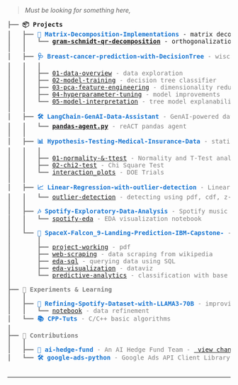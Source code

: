 > _Must be looking for something here,_

<link href="https://fonts.googleapis.com/css2?family=Fira+Code:wght@400;500;600&display=swap" rel="stylesheet">


<pre style="font-family:'Fira Code', Menlo, 'DejaVu Sans Mono', Consolas, 'Courier New', monospace">
<span style="color: #808080; text-decoration-color: #808080">┣━━ </span><span style="font-weight: bold;"><b>📦 Projects</b></span>
<span style="color: #808080; text-decoration-color: #808080">┃   ┣━━ </span><span style="font-weight: bold; color: #1976d2;"><a href="https://github.com/PragyanTiwari/Matrix-Decomposition-Implementations" style="color: #1976d2; text-decoration: none;">🧮 Matrix-Decomposition-Implementations</a></span> - matrix decomposition algorithms for SVD, PCA applications etc.
<span style="color: #808080; text-decoration-color: #808080">┃   ┃   ┗━━ </span><span style="font-weight: bold; color: #43a047;"><a href="https://github.com/PragyanTiwari/Matrix-Decomposition-Implementations/blob/master/notebooks/Gram_Schmidt_QR_Decomposition.py">gram-schmidt-qr-decomposition</a></span> - orthogonalization algorithm with QR
<span style="color: #808080; text-decoration-color: #808080">┃   ┃
<span style="color: #808080; text-decoration-color: #808080">┃   ┣━━ </span><span style="font-weight: bold; color: #1976d2;"><a href="https://github.com/PragyanTiwari/Breast-cancer-prediction-with-DecisionTree" style="color: #1976d2; text-decoration: none;">🩺 Breast-cancer-prediction-with-DecisionTree</a></span> - wisconsin breast cancer classification
<span style="color: #808080; text-decoration-color: #808080">┃   ┃   ┃
<span style="color: #808080; text-decoration-color: #808080">┃   ┃   ┣━━ </span><a href="https://github.com/PragyanTiwari/Breast-cancer-prediction-with-DecisionTree/blob/master/notebooks/01-data-overview-breast-cancer-classification.ipynb">01-data-overview</a> - data exploration
<span style="color: #808080; text-decoration-color: #808080">┃   ┃   ┣━━ </span><a href="https://github.com/PragyanTiwari/Breast-cancer-prediction-with-DecisionTree/blob/master/notebooks/02-decision-tree-model-training.ipynb">02-model-training</a> - decision tree classifier
<span style="color: #808080; text-decoration-color: #808080">┃   ┃   ┣━━ </span><a href="https://github.com/PragyanTiwari/Breast-cancer-prediction-with-DecisionTree/blob/master/notebooks/03-pca-feature-engineering.ipynb">03-pca-feature-engineering</a> - dimensionality reduction with PCA
<span style="color: #808080; text-decoration-color: #808080">┃   ┃   ┣━━ </span><a href="https://github.com/PragyanTiwari/Breast-cancer-prediction-with-DecisionTree/blob/master/notebooks/04-hyperparameter-tuning.ipynb">04-hyperparameter-tuning</a> - model improvements
<span style="color: #808080; text-decoration-color: #808080">┃   ┃   ┗━━ </span><a href="https://github.com/PragyanTiwari/Breast-cancer-prediction-with-DecisionTree/blob/master/notebooks/05-tree-model-explainability_SHAP.ipynb">05-model-interpretation</a> - tree model explanability using SHAP
<span style="color: #808080; text-decoration-color: #808080">┃   ┃
<span style="color: #808080; text-decoration-color: #808080">┃   ┣━━ </span><span style="font-weight: bold; color: #1976d2;"><a href="LangChain-GenAI-Data-Assistant" style="color: #1976d2; text-decoration: none;">🛠️ LangChain-GenAI-Data-Assistant</a></span> - GenAI-powered data assistant
<span style="color: #808080; text-decoration-color: #808080">┃   ┃   ┗━━ </span><span style="font-weight: bold; color: #43a047;"><a href="https://github.com/PragyanTiwari/LangChain-GenAI-Data-Assistant/blob/master/pandas_df_agent.py">pandas-agent.py</a></span> - reACT pandas agent
<span style="color: #808080; text-decoration-color: #808080">┃   ┃
<span style="color: #808080; text-decoration-color: #808080">┃   ┣━━ </span><span style="font-weight: bold; color: #1976d2;"><a href="https://github.com/PragyanTiwari/Hypothesis-Testing-Medical-Insurance-Data" style="color: #1976d2; text-decoration: none;">📊 Hypothesis-Testing-Medical-Insurance-Data</a></span> - statistical tests run on medical insurance dataset
<span style="color: #808080; text-decoration-color: #808080">┃   ┃   ┃
<span style="color: #808080; text-decoration-color: #808080">┃   ┃   ┣━━ </span><a href="https://github.com/PragyanTiwari/Hypothesis-Testing-Medical-Insurance-Data/blob/main/01_Normality_and_T-Test.ipynb">01-normality-&-ttest</a> - Normality and T-Test analysis
<span style="color: #808080; text-decoration-color: #808080">┃   ┃   ┣━━ </span><a href="https://github.com/PragyanTiwari/Hypothesis-Testing-Medical-Insurance-Data/blob/main/02_Chi_Square_Test.ipynb">02-chi2-test</a> - Chi Square Test
<span style="color: #808080; text-decoration-color: #808080">┃   ┃   ┗━━ </span><a href="https://github.com/PragyanTiwari/Hypothesis-Testing-Medical-Insurance-Data/blob/main/interaction_plots.ipynb">interaction_plots</a> - DOE Trials
<span style="color: #808080; text-decoration-color: #808080">┃   ┃
<span style="color: #808080; text-decoration-color: #808080">┃   ┣━━ </span><span style="font-weight: bold; color: #1976d2;"><a href="Linear-Regression-with-outlier-detection" style="color: #1976d2; text-decoration: none;">📈 Linear-Regression-with-outlier-detection</a></span> - Linear regression analysis with outlier detection
<span style="color: #808080; text-decoration-color: #808080">┃   ┃   ┗━━ </span><a href="https://github.com/PragyanTiwari/Linear-Regression-with-outlier-detection/blob/main/galaxy_mass_prediction.ipynb">outlier-detection</a> - detecting using pdf, cdf, z-score
<span style="color: #808080; text-decoration-color: #808080">┃   ┃
<span style="color: #808080; text-decoration-color: #808080">┃   ┣━━ </span><span style="font-weight: bold; color: #1976d2;"><a href="https://github.com/PragyanTiwari/Spotify-Exploratory-Data-Analysis" style="color: #1976d2; text-decoration: none;">🎶 Spotify-Exploratory-Data-Analysis</a></span> - Spotify music data analysis
<span style="color: #808080; text-decoration-color: #808080">┃   ┃   ┗━━ </span><a href="https://github.com/PragyanTiwari/Spotify-Exploratory-Data-Analysis/blob/main/spotify-eda-data-transformation.ipynb">spotify-eda</a> - EDA visualization notebook
<span style="color: #808080; text-decoration-color: #808080">┃   ┃
<span style="color: #808080; text-decoration-color: #808080">┃   ┗━━ </span><span style="font-weight: bold; color: #1976d2;"><a href="SpaceX-Falcon_9-Landing-Prediction-IBM-Capstone-" style="color: #1976d2; text-decoration: none;">🚀 SpaceX-Falcon_9-Landing-Prediction-IBM-Capstone-</a></span> - IBM Capstone Project for Classification
<span style="color: #808080; text-decoration-color: #808080">┃       ┃
<span style="color: #808080; text-decoration-color: #808080">┃       ┣━━ </span><a href="https://github.com/PragyanTiwari/SpaceX-Falcon_9-Landing-Prediction-IBM-Capstone-/blob/main/00_SpaceX_Final_Presentation.pdf">project-working</a> - pdf
<span style="color: #808080; text-decoration-color: #808080">┃       ┣━━ </span><a href="https://github.com/PragyanTiwari/SpaceX-Falcon_9-Landing-Prediction-IBM-Capstone-/blob/main/02_SpaceX_data_Web_scraping.ipynb">web-scraping</a> - data scraping from wikipedia
<span style="color: #808080; text-decoration-color: #808080">┃       ┣━━ </span><a href="https://github.com/PragyanTiwari/SpaceX-Falcon_9-Landing-Prediction-IBM-Capstone-/blob/main/04_EDA_SQL_sqlite.ipynb">eda-sql</a> - querying data using SQL
<span style="color: #808080; text-decoration-color: #808080">┃       ┣━━ </span><a href="https://github.com/PragyanTiwari/SpaceX-Falcon_9-Landing-Prediction-IBM-Capstone-/blob/main/05_EDA_Data_visualization.ipynb">eda-visualization</a> - dataviz
<span style="color: #808080; text-decoration-color: #808080">┃       ┗━━ </span><a href="https://github.com/PragyanTiwari/SpaceX-Falcon_9-Landing-Prediction-IBM-Capstone-/blob/main/08_SpaceX_Predictive_Analytics.ipynb">predictive-analytics</a> - classification with base models       
<span style="color: #808080; text-decoration-color: #808080">┃ 
<span style="color: #808080; text-decoration-color: #808080">┣━━ </span><span style="font-weight: bold;">🧪 Experiments & Learning</span>
<span style="color: #808080; text-decoration-color: #808080">┃   ┃
<span style="color: #808080; text-decoration-color: #808080">┃   ┣━━ </span><span style="font-weight: bold; color: #1976d2;"><a href="https://github.com/PragyanTiwari/Refining-Spotify-Dataset-with-LLAMA3-70B" style="color: #1976d2; text-decoration: none;">🎵 Refining-Spotify-Dataset-with-LLAMA3-70B</a></span> - improving data quality with LLAMA3-70B
<span style="color: #808080; text-decoration-color: #808080">┃   ┃   ┗━━ </span><a href="https://github.com/PragyanTiwari/Refining-Spotify-Dataset-with-LLAMA3-70B/blob/master/notebook.ipynb">notebook</a> - data refinement
<span style="color: #808080; text-decoration-color: #808080">┃   ┗━━ </span><span style="font-weight: bold; color: #1976d2;"><a href="https://github.com/PragyanTiwari/CPP-Tuts" style="color: #1976d2; text-decoration: none;">📚 CPP-Tuts</a></span> - C/C++ basic algorithms
<span style="color: #808080; text-decoration-color: #808080">┃
<span style="color: #808080; text-decoration-color: #808080">┣━━ </span><span style="font-weight: bold;">🤝 Contributions</span>
<span style="color: #808080; text-decoration-color: #808080">┃   ┃
<span style="color: #808080; text-decoration-color: #808080">┃   ┣━━ </span><span style="font-weight: bold; color: #1976d2;"><a href="https://github.com/virattt/ai-hedge-fund" style="color: #1976d2; text-decoration: none;">💼 ai-hedge-fund</a></span> - An AI Hedge Fund Team - <a href="https://github.com/virattt/ai-hedge-fund/commit/fd41093e332d7966bf6b723a048b9be4bc4a8894"> view changes </a>
<span style="color: #808080; text-decoration-color: #808080">┃   ┗━━ </span><span style="font-weight: bold; color: #1976d2;"><a href="https://github.com/googleads/google-ads-python" style="color: #1976d2; text-decoration: none;">🛠️ google-ads-python</a></span> - Google Ads API Client Library for Python - <a href="https://github.com/googleads/google-ads-python/commit/63f183eb6e50d6c76f524c0e2a3a1dcf7dad7b67"> view changes </a>

</pre>

---

